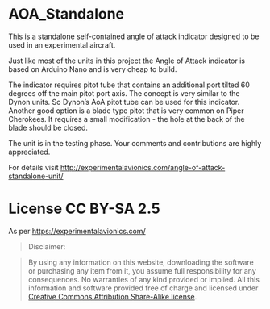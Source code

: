 # AOA_Standalone

This is a standalone self-contained angle of attack indicator designed to be used in an experimental aircraft.

Just like most of the units in this project the Angle of Attack indicator is based on Arduino Nano and is very cheap to build.

The indicator requires pitot tube that contains an additional port tilted 60 degrees off the main pitot port axis. The concept is very similar to the Dynon units. So Dynon’s AoA pitot tube can be used for this indicator.
Another good option is a blade type pitot that is very common on Piper Cherokees. It requires a small modification - the hole at the back of the blade should be closed.

The unit is in the testing phase.
Your comments and contributions are highly appreciated.


For details visit http://experimentalavionics.com/angle-of-attack-standalone-unit/

# License CC BY-SA 2.5

As per https://experimentalavionics.com/

> Disclaimer:

> By using any information on this website, downloading the software or purchasing any item from it, you assume full responsibility for any consequences. No warranties of any kind provided or implied. 
All this information and software provided free of charge and licensed under [Creative Commons Attribution Share-Alike license](https://creativecommons.org/licenses/by-sa/2.5/au/).
